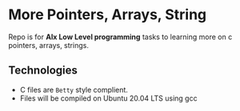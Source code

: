 # More Pointers, Arrays, String
Repo is for **Alx Low Level programming** tasks to learning more on c pointers, arrays, strings.


## Technologies
* C files are `Betty` style complient.
* Files will be compiled on Ubuntu 20.04 LTS using gcc

